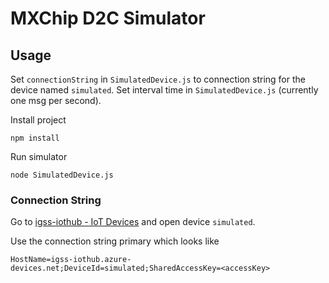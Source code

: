 # MXChip D2C Simulator

## Usage

Set `connectionString` in `SimulatedDevice.js` to connection string for the device named `simulated`.
Set interval time in `SimulatedDevice.js` (currently one msg per second).

Install project

	npm install

Run simulator

	node SimulatedDevice.js


### Connection String

Go to [igss-iothub - IoT Devices](https://portal.azure.com/#@azurelabor.onmicrosoft.com/resource/subscriptions/7b28371c-4617-4404-a09a-cea628704705/resourceGroups/igss-iot-backend-rg/providers/Microsoft.Devices/IotHubs/igss-iothub/DeviceExplorer) and open device `simulated`.

Use the connection string primary which looks like

	HostName=igss-iothub.azure-devices.net;DeviceId=simulated;SharedAccessKey=<accessKey>
